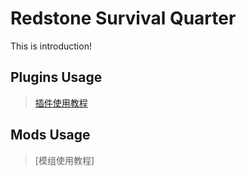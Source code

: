 # Redstone Survival Quarter  
This is introduction!  
## Plugins Usage 
> [插件使用教程](https://github.com/KiiiLin/Redstone_Survival_Quarter/blob/main/mcdr_plugin/README.md)  

## Mods Usage
> [模组使用教程]
